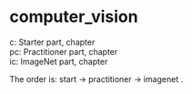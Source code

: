 # computer_vision
c: Starter part, chapter \
pc: Practitioner part, chapter \
ic: ImageNet part, chapter 

The order is: start -> practitioner -> imagenet .